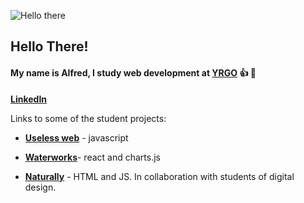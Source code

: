 ![Hello there](https://media1.giphy.com/media/xTiIzJSKB4l7xTouE8/giphy.gif?cid=ecf05e47q5co9c4o2xj65zykueoxvtcy86qq7e1gykh4wgnu&rid=giphy.gif&ct=g)

## Hello There! ##
#### My name is **Alfred**, I study web development at [**YRGO**](https://www.yrgo.se/utbildningar/webbutvecklare/ "YRGO") :+1: :seedling: ####

[**LinkedIn**](www.linkedin.com/in/alfred-unenge-990b63256)

Links to some of the student projects: 

- [**Useless web**](https://useless-sound.netlify.app/) - javascript

- [**Waterworks**](https://thomasdanielsson.coffee/)- react and charts.js

- [**Naturally**](https://naturallyfive.netlify.app/) - HTML and JS. In collaboration with students of digital design. 
